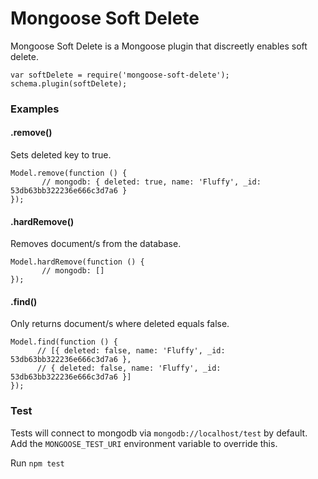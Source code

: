 Mongoose Soft Delete
====================

Mongoose Soft Delete is a Mongoose plugin that discreetly enables soft delete. 
```
var softDelete = require('mongoose-soft-delete');
schema.plugin(softDelete);
```

### Examples

#### .remove()
Sets deleted key to true.
```
Model.remove(function () {
       // mongodb: { deleted: true, name: 'Fluffy', _id: 53db63bb322236e666c3d7a6 }
});
```
#### .hardRemove()
Removes document/s from the database.
```
Model.hardRemove(function () {
       // mongodb: []
});
```
#### .find()
Only returns document/s where deleted equals false.
```
Model.find(function () {
      // [{ deleted: false, name: 'Fluffy', _id: 53db63bb322236e666c3d7a6 },
      // { deleted: false, name: 'Fluffy', _id: 53db63bb322236e666c3d7a6 }]
});
```

### Test
Tests will connect to mongodb via `mongodb://localhost/test` by default. Add the `MONGOOSE_TEST_URI` environment variable to override this. 

Run `npm test` 
